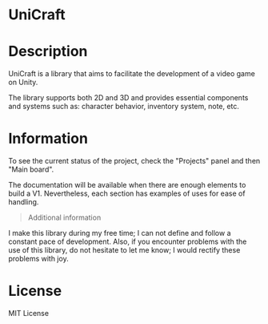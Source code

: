 # UniCraft

Description
===========

UniCraft is a library that aims to facilitate the development of a video game on Unity.

The library supports both 2D and 3D and provides essential components and systems such as: character behavior, inventory system, note, etc.


Information
===========

To see the current status of the project, check the "Projects" panel and then "Main board".

The documentation will be available when there are enough elements to build a V1. Nevertheless, each section has examples of uses for ease of handling.

> Additional information

I make this library during my free time; I can not define and follow a constant pace of development. Also, if you encounter problems with the use of this library, do not hesitate to let me know; I would rectify these problems with joy.

License
=======

MIT License
